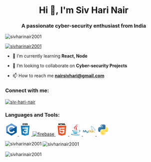 <h1 align="center">Hi 👋, I'm Siv Hari Nair</h1>
<h3 align="center">A passionate cyber-security enthusiast from India</h3>

<p align="left"> <img src="https://komarev.com/ghpvc/?username=sivharinair2001&label=Profile%20views&color=0e75b6&style=flat" alt="sivharinair2001" /> </p>

<p align="left"> <a href="https://github.com/ryo-ma/github-profile-trophy"><img src="https://github-profile-trophy.vercel.app/?username=sivharinair2001" alt="sivharinair2001" /></a> </p>

- 🌱 I’m currently learning **React, Node**

- 👯 I’m looking to collaborate on **Cyber-security Projects**

- 📫 How to reach me **nairsivhari@gmail.com**

<h3 align="left">Connect with me:</h3>
<p align="left">
<a href="https://linkedin.com/in/siv-hari-nair" target="blank"><img align="center" src="https://raw.githubusercontent.com/rahuldkjain/github-profile-readme-generator/master/src/images/icons/Social/linked-in-alt.svg" alt="siv-hari-nair" height="30" width="40" /></a>
</p>

<h3 align="left">Languages and Tools:</h3>
<p align="left"> <a href="https://www.cprogramming.com/" target="_blank" rel="noreferrer"> <img src="https://raw.githubusercontent.com/devicons/devicon/master/icons/c/c-original.svg" alt="c" width="40" height="40"/> </a> <a href="https://www.w3schools.com/css/" target="_blank" rel="noreferrer"> <img src="https://raw.githubusercontent.com/devicons/devicon/master/icons/css3/css3-original-wordmark.svg" alt="css3" width="40" height="40"/> </a> <a href="https://firebase.google.com/" target="_blank" rel="noreferrer"> <img src="https://www.vectorlogo.zone/logos/firebase/firebase-icon.svg" alt="firebase" width="40" height="40"/> </a> <a href="https://www.w3.org/html/" target="_blank" rel="noreferrer"> <img src="https://raw.githubusercontent.com/devicons/devicon/master/icons/html5/html5-original-wordmark.svg" alt="html5" width="40" height="40"/> </a> <a href="https://www.java.com" target="_blank" rel="noreferrer"> <img src="https://raw.githubusercontent.com/devicons/devicon/master/icons/java/java-original.svg" alt="java" width="40" height="40"/> </a> <a href="https://www.mysql.com/" target="_blank" rel="noreferrer"> <img src="https://raw.githubusercontent.com/devicons/devicon/master/icons/mysql/mysql-original-wordmark.svg" alt="mysql" width="40" height="40"/> </a> <a href="https://www.python.org" target="_blank" rel="noreferrer"> <img src="https://raw.githubusercontent.com/devicons/devicon/master/icons/python/python-original.svg" alt="python" width="40" height="40"/> </a> </p>

<p><img align="left" src="https://github-readme-stats.vercel.app/api/top-langs?username=sivharinair2001&show_icons=true&locale=en&layout=compact" alt="sivharinair2001" /></p>

<p>&nbsp;<img align="center" src="https://github-readme-stats.vercel.app/api?username=sivharinair2001&show_icons=true&locale=en" alt="sivharinair2001" /></p>

<p><img align="center" src="https://github-readme-streak-stats.herokuapp.com/?user=sivharinair2001&" alt="sivharinair2001" /></p>
